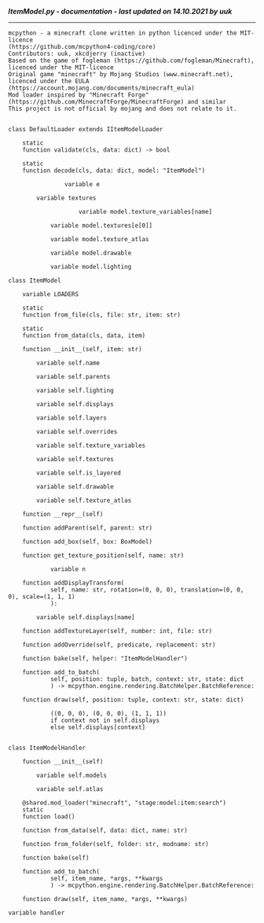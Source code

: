 ***ItemModel.py - documentation - last updated on 14.10.2021 by uuk***
___

    mcpython - a minecraft clone written in python licenced under the MIT-licence 
    (https://github.com/mcpython4-coding/core)
    Contributors: uuk, xkcdjerry (inactive)
    Based on the game of fogleman (https://github.com/fogleman/Minecraft), licenced under the MIT-licence
    Original game "minecraft" by Mojang Studios (www.minecraft.net), licenced under the EULA
    (https://account.mojang.com/documents/minecraft_eula)
    Mod loader inspired by "Minecraft Forge" (https://github.com/MinecraftForge/MinecraftForge) and similar
    This project is not official by mojang and does not relate to it.


    class DefaultLoader extends IItemModelLoader

        static
        function validate(cls, data: dict) -> bool

        static
        function decode(cls, data: dict, model: "ItemModel")

                    variable e

            variable textures

                        variable model.texture_variables[name]

                variable model.textures[e[0]]

                variable model.texture_atlas

                variable model.drawable

                variable model.lighting

    class ItemModel

        variable LOADERS

        static
        function from_file(cls, file: str, item: str)

        static
        function from_data(cls, data, item)

        function __init__(self, item: str)

            variable self.name

            variable self.parents

            variable self.lighting

            variable self.displays

            variable self.layers

            variable self.overrides

            variable self.texture_variables

            variable self.textures

            variable self.is_layered

            variable self.drawable

            variable self.texture_atlas

        function __repr__(self)

        function addParent(self, parent: str)

        function add_box(self, box: BoxModel)

        function get_texture_position(self, name: str)

                variable n

        function addDisplayTransform(
                self, name: str, rotation=(0, 0, 0), translation=(0, 0, 0), scale=(1, 1, 1)
                ):

            variable self.displays[name]

        function addTextureLayer(self, number: int, file: str)

        function addOverride(self, predicate, replacement: str)

        function bake(self, helper: "ItemModelHandler")

        function add_to_batch(
                self, position: tuple, batch, context: str, state: dict
                ) -> mcpython.engine.rendering.BatchHelper.BatchReference:

        function draw(self, position: tuple, context: str, state: dict)
            
                ((0, 0, 0), (0, 0, 0), (1, 1, 1))
                if context not in self.displays
                else self.displays[context]


    class ItemModelHandler

        function __init__(self)

            variable self.models

            variable self.atlas

        @shared.mod_loader("minecraft", "stage:model:item:search")
        static
        function load()

        function from_data(self, data: dict, name: str)

        function from_folder(self, folder: str, modname: str)

        function bake(self)

        function add_to_batch(
                self, item_name, *args, **kwargs
                ) -> mcpython.engine.rendering.BatchHelper.BatchReference:

        function draw(self, item_name, *args, **kwargs)

    variable handler